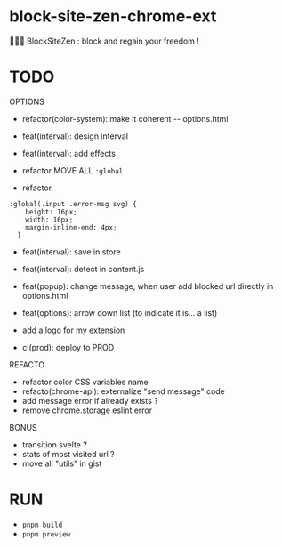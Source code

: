# block-site-zen-chrome-ext

🧘🏻‍♂️ BlockSiteZen : block and regain your freedom !

# TODO

OPTIONS

- refactor(color-system): make it coherent
  -- options.html
- feat(interval): design interval
- feat(interval): add effects
- refactor MOVE ALL `:global`

- refactor

```
:global(.input .error-msg svg) {
    height: 16px;
    width: 16px;
    margin-inline-end: 4px;
  }
```

- feat(interval): save in store
- feat(interval): detect in content.js
- feat(popup): change message, when user add blocked url directly in options.html
- feat(options): arrow down list (to indicate it is... a list)

- add a logo for my extension
- ci(prod): deploy to PROD

REFACTO

- refactor color CSS variables name
- refacto(chrome-api): externalize "send message" code
- add message error if already exists ?
- remove chrome.storage eslint error

BONUS

- transition svelte ?
- stats of most visited url ?
- move all "utils" in gist

# RUN

- `pnpm build`
- `pnpm preview`
